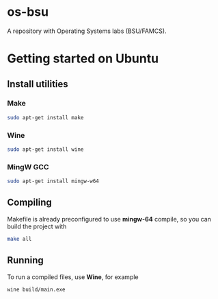 # os-bsu

A repository with Operating Systems labs (BSU/FAMCS).

# Getting started on Ubuntu
## Install utilities
### Make
```bash
sudo apt-get install make
```

### Wine
```bash
sudo apt-get install wine
```

### MingW GCC
```bash
sudo apt-get install mingw-w64
```

## Compiling
Makefile is already preconfigured to use **mingw-64** compile, so you can build the project with 
```bash
make all
```

## Running
To run a compiled files, use **Wine**, for example
```bash
wine build/main.exe
```


